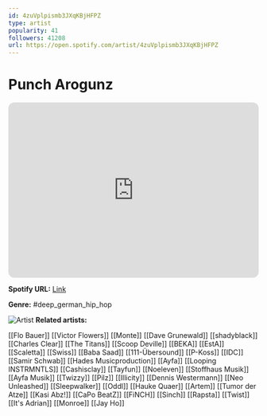 ```yaml
---
id: 4zuVplpismb3JXqKBjHFPZ
type: artist
popularity: 41
followers: 41208
url: https://open.spotify.com/artist/4zuVplpismb3JXqKBjHFPZ
---
```

# Punch Arogunz

<iframe style="border-radius:12px" src="https://open.spotify.com/embed/artist/4zuVplpismb3JXqKBjHFPZ" width="100%" height="352" frameBorder="0" allowfullscreen="" allow="autoplay; clipboard-write; encrypted-media; fullscreen; picture-in-picture" loading="lazy"></iframe>

**Spotify URL:** [Link](https://open.spotify.com/artist/4zuVplpismb3JXqKBjHFPZ)

**Genre:**  #deep_german_hip_hop

![Artist](https://i.scdn.co/image/ab6761610000e5ebc78f0f2a0c272eb56d1936d6)
**Related artists:**

[[Flo Bauer]]
[[Victor Flowers]]
[[Monte]]
[[Dave Grunewald]]
[[shadyblack]]
[[Charles Clear]]
[[The Titans]]
[[Scoop Deville]]
[[BEKA]]
[[EstA]]
[[Scaletta]]
[[Swiss]]
[[Baba Saad]]
[[111-Übersound]]
[[P-Koss]]
[[IDC]]
[[Samir Schwab]]
[[Hades Musicproduction]]
[[Ayfa]]
[[Looping INSTRMNTLS]]
[[Cashisclay]]
[[Tayfun]]
[[Noeleven]]
[[Stoffhaus Musik]]
[[Ayfa Musik]]
[[Twizzy]]
[[Pilz]]
[[Illicity]]
[[Dennis Westermann]]
[[Neo Unleashed]]
[[Sleepwalker]]
[[Oddl]]
[[Hauke Quaer]]
[[Artem]]
[[Tumor der Atze]]
[[Kasi Abz!]]
[[CaPo BeatZ]]
[[FiNCH]]
[[Sinch]]
[[Rapsta]]
[[Twist]]
[[It's Adrian]]
[[Monroe]]
[[Jay Ho]]
